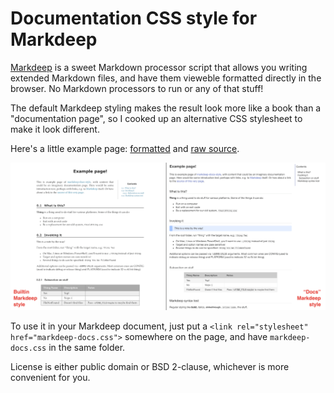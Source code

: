 # Documentation CSS style for Markdeep

[Markdeep](https://casual-effects.com/markdeep/) is a sweet Markdown processor script
that allows you writing extended Markdown files, and have them vieweble formatted
directly in the browser. No Markdown processors to run or any of that stuff!

The default Markdeep styling makes the result look more like a book than a "documentation page",
so I cooked up an alternative CSS stylesheet to make it look different.

Here's a little example page: [formatted](https://rawgit.com/aras-p/markdeep-docs-style/master/example.md.html)
and [raw source](https://raw.githubusercontent.com/aras-p/markdeep-docs-style/master/example.md.html).

![Comparison](/images/comparison.png?raw=true "Comparison")

To use it in your Markdeep document, just put a `<link rel="stylesheet" href="markdeep-docs.css">`
somewhere on the page, and have `markdeep-docs.css` in the same folder.

License is either public domain or BSD 2-clause, whichever is more convenient for you.
